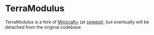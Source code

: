 
# TerraModulus

TerraModulus is a fork of [Minicraft+](https://github.com/MinicraftPlus/minicraft-plus-revived) (at [`58460dd`](https://github.com/MinicraftPlus/minicraft-plus-revived/commit/58460ddf4860423a915289d96152150cc09238f6)), but eventually will be detached from the original codebase.
